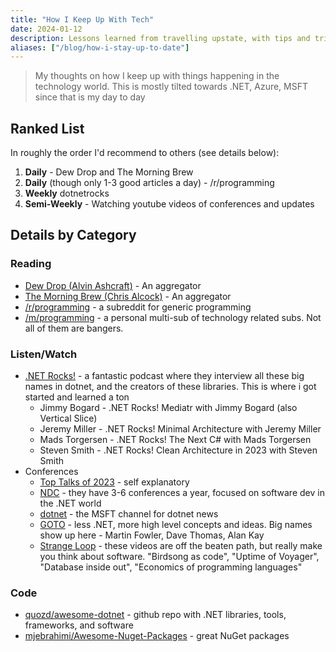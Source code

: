 ```yaml
---
title: "How I Keep Up With Tech"
date: 2024-01-12
description: Lessons learned from travelling upstate, with tips and tricks.
aliases: ["/blog/how-i-stay-up-to-date"]
---
```


> My thoughts on how I keep up with things happening in the technology world. This is mostly tilted towards .NET, Azure, MSFT since
that is my day to day


## Ranked List

In roughly the order I'd recommend to others (see details below):
1. **Daily** - Dew Drop and The Morning Brew
2. **Daily** (though only 1-3 good articles a day) - /r/programming
3. **Weekly** dotnetrocks
5. **Semi-Weekly** - Watching youtube videos of conferences and updates


## Details by Category

### Reading
- [Dew Drop (Alvin Ashcraft)](https://www.alvinashcraft.com/) - An aggregator
- [The Morning Brew (Chris Alcock)](cwa.me.uk) - An aggregator
- [/r/programming](https://old.reddit.com/r/programming) - a subreddit for generic programming
- [/m/programming](https://www.reddit.com/user/cookingapplebear/m/programming/) - a personal multi-sub of technology related subs. Not all of them are bangers.

### Listen/Watch
- [.NET Rocks!](https://www.dotnetrocks.com/) - a fantastic podcast where they interview all these big names in dotnet, and the creators of these libraries.
  This is where i got started and learned a ton
  - Jimmy Bogard - .NET Rocks! Mediatr with Jimmy Bogard (also Vertical Slice)
  - Jeremy Miller - .NET Rocks! Minimal Architecture with Jeremy Miller
  - Mads Torgersen - .NET Rocks! The Next C# with Mads Torgersen
  - Steven Smith - .NET Rocks! Clean Architecture in 2023 with Steven Smith
- Conferences
  - [Top Talks of 2023](https://techtalksweekly.substack.com/p/top-tech-talks-of-2023) - self explanatory
  - [NDC](https://www.youtube.com/@NDC) - they have 3-6 conferences a year, focused on software dev in the .NET world
  - [dotnet](https://www.youtube.com/@dotnet) - the MSFT channel for dotnet news
  - [GOTO](https://www.youtube.com/@GOTO-) - less .NET, more high level concepts and ideas. Big names show up here - Martin Fowler, Dave Thomas, Alan Kay
  - [Strange Loop](https://www.youtube.com/@StrangeLoopConf) - these videos are off the beaten path, but really make you think about software.
    "Birdsong as code", "Uptime of Voyager", "Database inside out", "Economics of programming languages"

### Code
- [quozd/awesome-dotnet](https://github.com/quozd/awesome-dotnet) - github repo with .NET libraries, tools, frameworks, and software
- [mjebrahimi/Awesome-Nuget-Packages](https://github.com/mjebrahimi/Awesome-Nuget-Packages) - great NuGet packages
